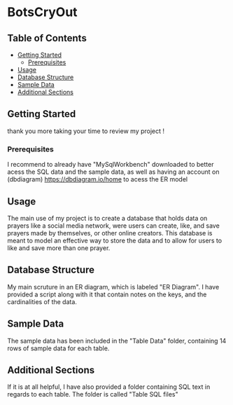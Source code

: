 # BotsCryOut

## Table of Contents

- [Getting Started](#getting-started)
  - [Prerequisites](#prerequisites)
- [Usage](#usage)
- [Database Structure](#database-structure)
- [Sample Data](#sample-data)
- [Additional Sections](#additional-sections)

## Getting Started
thank you more taking your time to review my project !

### Prerequisites

I recommend to already have "MySqlWorkbench" downloaded to better acess the SQL data and the sample data, as well as having an account on (dbdiagram) https://dbdiagram.io/home to acess the ER model

## Usage

The main use of my project is to create a database that holds data on prayers like a social media network, were users can create, like, and save prayers made by themselves, or other online creators. This database is meant to model an effective way to store the data and to allow for users to like and save more than one prayer.

## Database Structure

My main scruture in an ER diagram, which is labeled "ER Diagram". I have provided a script along with it that contain notes on the keys, and the cardinalities of the data.

## Sample Data
The sample data has been included in the "Table Data" folder, containing 14 rows of sample data for each table. 

## Additional Sections

If it is at all helpful, I have also provided a folder containing SQL text in regards to each table. The folder is called "Table SQL files"

